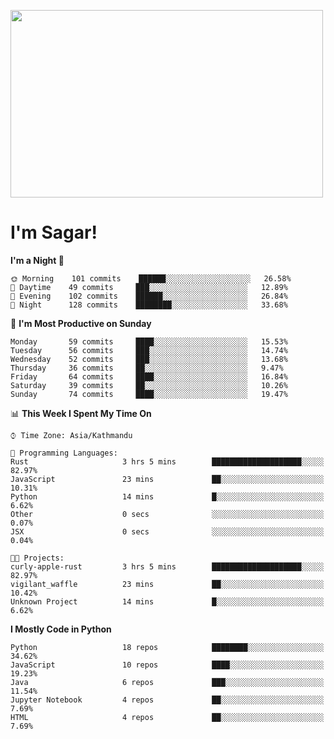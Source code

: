 
<img src="https://media.giphy.com/media/3ornk57KwDXf81rjWM/giphy.gif" width="500" height="300" frameBorder="0" class="giphy-embed" allowFullScreen></img>

#   I'm Sagar!

<!--START_SECTION:waka-->
**I'm a Night 🦉** 

```text
🌞 Morning    101 commits    ██████░░░░░░░░░░░░░░░░░░░   26.58% 
🌆 Daytime    49 commits     ███░░░░░░░░░░░░░░░░░░░░░░   12.89% 
🌃 Evening    102 commits    ██████░░░░░░░░░░░░░░░░░░░   26.84% 
🌙 Night      128 commits    ████████░░░░░░░░░░░░░░░░░   33.68%

```
📅 **I'm Most Productive on Sunday** 

```text
Monday       59 commits     ████░░░░░░░░░░░░░░░░░░░░░   15.53% 
Tuesday      56 commits     ███░░░░░░░░░░░░░░░░░░░░░░   14.74% 
Wednesday    52 commits     ███░░░░░░░░░░░░░░░░░░░░░░   13.68% 
Thursday     36 commits     ██░░░░░░░░░░░░░░░░░░░░░░░   9.47% 
Friday       64 commits     ████░░░░░░░░░░░░░░░░░░░░░   16.84% 
Saturday     39 commits     ██░░░░░░░░░░░░░░░░░░░░░░░   10.26% 
Sunday       74 commits     ████░░░░░░░░░░░░░░░░░░░░░   19.47%

```


📊 **This Week I Spent My Time On** 

```text
⌚︎ Time Zone: Asia/Kathmandu

💬 Programming Languages: 
Rust                     3 hrs 5 mins        ████████████████████░░░░░   82.97% 
JavaScript               23 mins             ██░░░░░░░░░░░░░░░░░░░░░░░   10.31% 
Python                   14 mins             █░░░░░░░░░░░░░░░░░░░░░░░░   6.62% 
Other                    0 secs              ░░░░░░░░░░░░░░░░░░░░░░░░░   0.07% 
JSX                      0 secs              ░░░░░░░░░░░░░░░░░░░░░░░░░   0.04%

🐱‍💻 Projects: 
curly-apple-rust         3 hrs 5 mins        ████████████████████░░░░░   82.97% 
vigilant_waffle          23 mins             ██░░░░░░░░░░░░░░░░░░░░░░░   10.42% 
Unknown Project          14 mins             █░░░░░░░░░░░░░░░░░░░░░░░░   6.62%

```

**I Mostly Code in Python** 

```text
Python                   18 repos            ████████░░░░░░░░░░░░░░░░░   34.62% 
JavaScript               10 repos            ████░░░░░░░░░░░░░░░░░░░░░   19.23% 
Java                     6 repos             ███░░░░░░░░░░░░░░░░░░░░░░   11.54% 
Jupyter Notebook         4 repos             ██░░░░░░░░░░░░░░░░░░░░░░░   7.69% 
HTML                     4 repos             ██░░░░░░░░░░░░░░░░░░░░░░░   7.69%

```



<!--END_SECTION:waka-->
